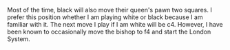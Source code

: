 Most of the time, black will also move their queen's pawn two squares. I prefer this position whether I am playing white or black because I am familiar with it. The next move I play if I am white will be c4.
However, I have been known to occasionally move the bishop to f4 and start the London System.
